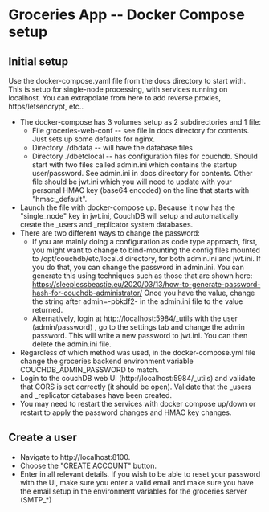 # Groceries App -- Docker Compose setup

## Initial setup

Use the docker-compose.yaml file from the docs directory to start with. This is setup for single-node processing, with services running on localhost. You can extrapolate from here to add reverse proxies, https/letsencrypt, etc..

* The docker-compose has 3 volumes setup as 2 subdirectories and 1 file:
    * File groceries-web-conf -- see file in docs directory for contents. Just sets up some defaults for nginx.
    * Directory ./dbdata -- will have the database files
    * Directory ./dbetclocal -- has configuration files for couchdb. Should start with two files called admin.ini which contains the startup user/password. See admin.ini in docs directory for contents.  Other file should be jwt.ini which you will need to update with your personal HMAC key (base64 encoded) on the line that starts with "hmac:_default".
* Launch the file with docker-compose up. Because it now has the "single_node" key in jwt.ini, CouchDB will setup and automatically create the _users and _replicator system databases.
* There are two different ways to change the password:
    * If you are mainly doing a configuration as code type approach, first, you might want to change to bind-mounting the config files mounted to /opt/couchdb/etc/local.d directory, for both admin.ini and jwt.ini. If you do that, you can change the password in admin.ini. You can generate this using techniques such as those that are shown here: https://sleeplessbeastie.eu/2020/03/13/how-to-generate-password-hash-for-couchdb-administrator/  Once you have the value, change the string after admin=-pbkdf2- in the admin.ini file to the value returned.
    * Alternatively, login at http://localhost:5984/_utils with the user (admin/password) , go to the settings tab and change the admin password.  This will write a new password to jwt.ini. You can then delete the admin.ini file.
* Regardless of which method was used, in the docker-compose.yml file change the groceries backend environment variable COUCHDB_ADMIN_PASSWORD to match.    
* Login to the couchDB web UI (http://localhost:5984/_utils) and validate that CORS is set correctly (it should be open). Validate that the _users and _replicator databases have been created.
* You may need to restart the services with docker compose up/down or restart to apply the password changes and HMAC key changes.

## Create a user

* Navigate to http://localhost:8100.
* Choose the "CREATE ACCOUNT" button.
* Enter in all relevant details. If you wish to be able to reset your password with the UI, make sure you enter a valid email and make sure you have the email setup in the environment variables for the groceries server (SMTP_*)
